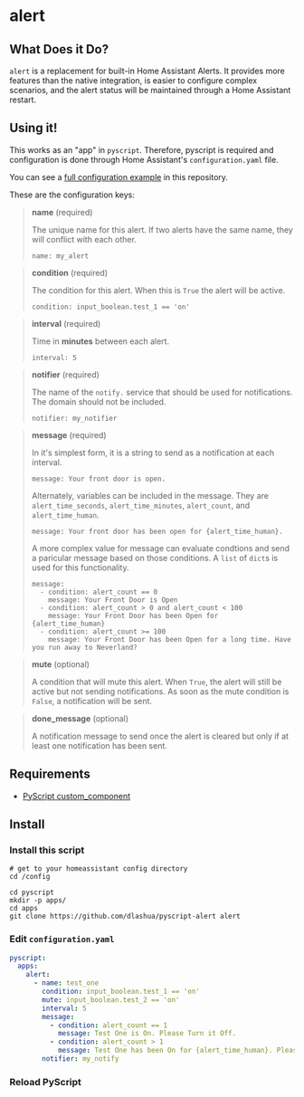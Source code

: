 # alert

## What Does it Do?

`alert` is a replacement for built-in Home Assistant Alerts. It provides more features than the native integration, is easier to configure complex scenarios, and the alert status will be maintained through a Home Assistant restart.

## Using it!

This works as an "app" in `pyscript`. Therefore, pyscript is required and configuration is done through Home Assistant's `configuration.yaml` file.

You can see a [full configuration example](config.sample.yaml) in this repository.

These are the configuration keys:

> **name** (required)
>
> The unique name for this alert. If two alerts have the same name, they will conflict with each other.
>
> ```
> name: my_alert
> ```

> **condition** (required)
> 
> The condition for this alert. When this is `True` the alert will be active.
>
> ```
> condition: input_boolean.test_1 == 'on'
> ```

> **interval** (required)
> 
> Time in **minutes** between each alert.
>
> ```
> interval: 5
> ```

> **notifier** (required)
>
> The name of the `notify.` service that should be used for notifications. The domain should not be included.
> 
> ```
> notifier: my_notifier
> ```

> **message** (required)
> 
> In it's simplest form, it is a string to send as a notification at each interval.
>
> ```
> message: Your front door is open.
> ```
>
> Alternately, variables can be included in the message. They are `alert_time_seconds`, `alert_time_minutes`, `alert_count`, and `alert_time_human`.
> 
> ```
> message: Your front door has been open for {alert_time_human}.
> ```
>
> A more complex value for message can evaluate condtions and send a paricular message based on those conditions. A `list` of `dict`s is used for this functionality.
>
> ```
> message:
>   - condition: alert_count == 0
>     message: Your Front Door is Open
>   - condition: alert_count > 0 and alert_count < 100
>     message: Your Front Door has been Open for {alert_time_human}
>   - condition: alert_count >= 100
>     message: Your Front Door has been Open for a long time. Have you run away to Neverland?
> ```

> **mute** (optional)
>
> A condition that will mute this alert. When `True`, the alert will still be active but not sending notifications. As soon as the mute condition is `False`, a notification will be sent.

> **done_message** (optional)
>
> A notification message to send once the alert is cleared but only if at least one notification has been sent.

## Requirements

* [PyScript custom_component](https://github.com/custom-components/pyscript)

## Install

### Install this script
```
# get to your homeassistant config directory
cd /config

cd pyscript
mkdir -p apps/
cd apps
git clone https://github.com/dlashua/pyscript-alert alert
```

### Edit `configuration.yaml`

```yaml
pyscript:
  apps:    
    alert:
      - name: test_one
        condition: input_boolean.test_1 == 'on'
        mute: input_boolean.test_2 == 'on'
        interval: 5
        message:
          - condition: alert_count == 1
            message: Test One is On. Please Turn it Off.
          - condition: alert_count > 1
            message: Test One has been On for {alert_time_human}. Please Turn it off.
        notifier: my_notify
```

### Reload PyScript
